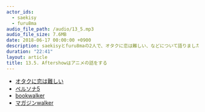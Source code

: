 ```yaml
---
actor_ids:
  - saekisy
  - furu8ma
audio_file_path: /audio/13_5.mp3
audio_file_size: 7.6MB
date: 2018-06-17 00:00:00 +0900
description: saekisyとfuru8maの2人で、オタクに恋は難しい、などについて語りました。
duration: "22:41"
layout: article
title: 13.5. Aftershowはアニメの話をする
---
```


- [オタクに恋は難しい](http://wotakoi-anime.com/)
- [ペルソナ5](http://p5a.jp/)
- [bookwalker](https://bookwalker.jp/)
- [マガジンwalker](https://magazinewalker.jp/)



